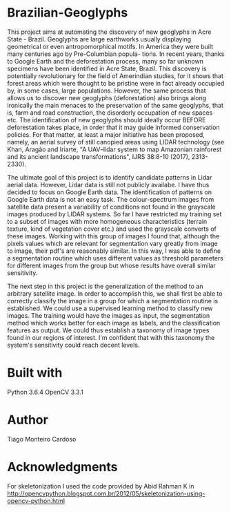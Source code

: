 # Brazilian-Geoglyphs

This project aims at automating the discovery of new geoglyphs in Acre State - Brazil. Geoglyphs are large earthworks usually
displaying geometrical or even antropomorphical motifs. In America they were built many centuries ago by Pre-Columbian popula-
tions. In recent years, thanks to Google Earth and the deforestation process, many so far unknown specimens have been 
identified in Acre State, Brazil. This discovery is potentially revolutionary for the field of Amerindian studies, for it
shows that forest areas which were thought to be pristine were in fact already occupied by, in some cases, large populations.
However, the same process that allows us to discover new geoglyphs (deforestation) also brings along ironically the main 
menaces to the preservation of the same geoglyphs, that is, farm and road construction, the disorderly occupation of new spaces
etc. The identification of new geoglyphs should ideally occur BEFORE deforestation takes place, in order that it may guide
informed conservation policies. For that matter, at least a major initiative has been proposed, namely, an aerial survey of 
still canopied areas using LIDAR technology (see Khan, Aragão and Iriarte, "A UAV–lidar system to map Amazonian rainforest and 
its ancient landscape transformations", IJRS 38:8-10 (2017), 2313-2330). 

The ultimate goal of this project is to identify candidate patterns in Lidar aerial data. However, Lidar data is still not 
publicly availabe. I have thus decided to focus on Google Earth data. The identification of patterns on Google Earth
data is not an easy task. The colour-spectrum images from satellite data present a variability of conditions not found in the 
grayscale images produced by LIDAR systems. So far I have restricted my training set to a subset of images with more 
homogeneous characteristics (terrain texture, kind of vegetation cover etc.) and used the grayscale converts of these images. 
Working with this group of images I found that, although the pixels values which are relevant for segmentation vary greatly 
from image to image, their pdf's are reasonably similar. In this way, I was able to define a segmentation routine which uses 
different values as threshold parameters for different images from the group but whose results have overall similar sensitivity.

The next step in this project is the generalization of the method to an arbitrary satellite image. In order to accomplish this,
we shall first be able to correctly classify the image in a group for which a segmentation routine is established. We could use
a supervised learning method to classify new images. The training would have the images as input, the segmentation method which
works better for each image as labels, and the classification features as output. We could thus establish a taxonomy of image
types found in our regions of interest. I'm confident that with this taxonomy the system's sensitivity could reach decent levels.

# Built with
Python 3.6.4
OpenCV 3.3.1

# Author
Tiago Monteiro Cardoso

# Acknowledgments
For skeletonization I used the code provided by Abid Rahman K in <http://opencvpython.blogspot.com.br/2012/05/skeletonization-using-opencv-python.html>
